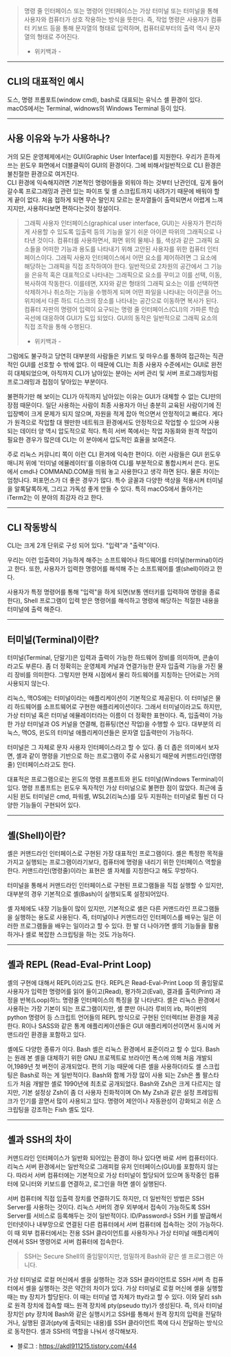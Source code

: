 > 명령 줄 인터페이스 또는 명령어 인터페이스는 가상 터미널 또는 터미널을 통해 사용자와 
> 컴퓨터가 상호 작용하는 방식을 뜻한다. 즉, 작업 명령은 사용자가 컴퓨터 키보드 등을 통해 
> 문자열의 형태로 입력하며, 컴퓨터로부터의 출력 역시 문자열의 형태로 주어진다.
> - 위키백과 -


***


## CLI의 대표적인 예시
도스, 명령 프롬포트(window cmd), bash로 대표되는 유닉스 셸 환경이 있다. 
macOS에서는 Terminal, widnows의 Windows Terminal 등이 있다.


***


## 사용 이유와 누가 사용하나? 
거의 모든 운영체제에서는 GUI(Graphic User Interface)를 지원한다. 
우리가 흔하게 쓰는 윈도우 화면에서 더블클릭이 GUI의 환경이다. 
그에 비해서일반적으로 CLI 환경은 불친절한 환경으로 여겨진다.  
CLI 환경에 익숙해지려면 기본적인 명령어들을 외워야 하는 것부터 난관인데, 
깊게 들어갈수록 프로그래밍과 관련 있는 파이프 및 셸 스크립트까지 내려가기 때문에 배워야 할 게 끝이 없다. 
처음 접하게 되면 무슨 말인지 모르는 문자열들이 출력되면서 어렵게 느껴지지만, 사용하다보면 편하다는것이 정설이다.

> 그래픽 사용자 인터페이스(graphical user interface, GUI)는 사용자가 편리하게 사용할 수 있도록 입출력 등의 
> 기능을 알기 쉬운 아이콘 따위의 그래픽으로 나타낸 것이다. 컴퓨터를 사용하면서, 화면 위의 물체나 틀, 색상과 
> 같은 그래픽 요소들을 어떠한 기능과 용도를 나타내기 위해 고안된 사용자를 위한 컴퓨터 인터페이스이다. 
> 그래픽 사용자 인터페이스에서 어떤 요소를 제어하려면 그 요소에 해당하는 그래픽을 직접 조작하여야 한다. 
> 일반적으로 2차원의 공간에서 그 기능을 은유적 혹은 대표적으로 나타내는 그래픽으로 요소를 꾸미고 이를 
> 선택, 이동, 복사하여 작동한다. 이를테면, X자와 같은 형태의 그래픽 요소는 이를 선택하면 삭제하거나 취소하는 
> 기능을 수행하게 되며 어떤 파일을 나타내는 아이콘을 어느 위치에서 다른 하드 디스크의 장소를 나타내는 공간으로 
> 이동하면 복사가 된다. 컴퓨터 자판의 명령어 입력이 요구되는 명령 줄 인터페이스(CLI)의 가파른 학습 곡선에 대응하여
> GUI가 도입 되었다. GUI의 동작은 일반적으로 그래픽 요소의 직접 조작을 통해 수행된다.
> - 위키백과 - 

그럼에도 불구하고 당연히 대부분의 사람들은 키보드 및 마우스를 통하여 접근하는 직관적인 GUI를 선호할 수 밖에 없다.
이 때문에 CLI는 최종 사용자 수준에서는 GUI로 완전히 대체되었으며, 아직까지 CLI가 남아있는 분야는 서버 관리 및 서버 
프로그래밍처럼 프로그래밍과 접점이 닿아있는 부분이다. 

 

불편하기만 해 보이는 CLI가 아직까지 남아있는 이유는 GUI가 대체할 수 없는 CLI만의 장점 때문이다. 
일단 사용하는 사람이 최종 사용자가 아닌 충분히 교육된 사람이기에 진입장벽이 크게 문제가 되지 않으며, 
자원을 적게 잡아 먹으면서 안정적이고 빠르다. 게다가 원격으로 작업할 대 웬만한 네트워크 환경에서도 안정적으로 
작업할 수 있으며 사용되는 데이터 양 역시 압도적으로 적다. 특히 서버 쪽에서는 작업 자동화와 원격 작업이 필요한 
경우가 많은데 CLI는 이 분야에서 압도적인 효율을 보여준다.

 

주로 리눅스 커뮤니티 쪽이 이런 CLI 환겨에 익숙한 편이다. 
이런 사람들은 GUI 윈도우 매니저 위에 '터미널 에뮬레이터'를 이용하여 CLI를 부분적으로 통합시켜서 쓴다. 
윈도에서 cmd나 COMMAND.COM을 띄워 놓고 사용한다고 생각 하면 된다. 물론 차이는 엄청나다. 
퍼포먼스가 더 좋은 경우가 많다. 특수 글꼴과 다양한 색상을 적용시켜 터미널을 알록달록하게, 
그리고 가독성 좋게 만들 수 있다. 특히 macOS에서 돌아가는 iTerm2는 이 분야의 최강자 라고 한다.


***


## CLI 작동방식
CLI는 크게 2개 단위로 구성 되어 있다. "입력"과 "출력"이다.



우리는 이런 입출력이 가능하게 해주는 소프트웨어나 하드웨어를 터미널(terminal)이라고 한다. 
또한, 사용자가 입력한 명령어를 해석해 주는 소프트웨어를 셸(shell)이라고 한다.

 

사용자가 특정 명령어를 통해  "입력"을 하게 되면(보통 엔터키를 입력하여 명령을 종료한다), 
Shell 프로그램이 입력 받은 명령어를 해석하고 명령에 해당하는 적절한 내용을 터미널에 출력 해준다.


***


## 터미널(Terminal)이란?
터미널(Terminal, 단말기)은 입력과 출력이 가능한 하드웨어 장비를 의미하며, 콘솔이라고도 부른다. 
좀 더 정확히는 운영체제 커널과 연결가능한 문자 입출력 기능을 가진 물리 장비를 의미한다. 
그렇지만 현재 시점에서 물리 하드웨어를 지칭하는 단어로는 거의 사용되지 않는다.

 

리눅스, 맥OS에는 터미널이라는 애플리케이션이 기본적으로 제공된다. 
이 터미널은 물리 하드웨어를 소프트웨어로 구현한 애플리케이션이다. 그래서 터미널이라고도 하지만, 
가상 터미널 혹은 터미널 에뮬레이터라는 이름이 더 정확한 표현이다. 즉, 입출력이 가능한 가상 터미널과 
OS 커널을 연결해, 컴퓨팅(연산 작업)을 수행할 수 있다. 대부분의 리눅스, 맥OS, 윈도의 터미널 애플리케이션들은 
문자열 입출력만이 가능하다.

 

터미널은 그 자체로 문자 사용자 인터페이스라고 할 수 있다. 좀 더 좁은 의미에서 보자면, 
셸과 같이 명령을 기반으로 하는 프로그램이 주로 사용되기 때문에 커맨드라인(명령줄) 인터페이스라고도 한다.

 

대표적은 프로그램으로는 윈도의 명령 프롬프트와 윈도 터미널(Windows Terminal)이 있다. 
명령 프롬프트는 윈도우 독자적인 가상 터미널으로 불편한 점이 많았다. 최근에 출시된 윈도 터미널은 
cmd, 파워셸, WSL2(리눅스)를 모두 지원하는 터미널로 훨씬 더 다양한 기능들이 구현되어 있다.


***


## 셸(Shell)이란?
셸은 커맨드라인 인터페이스로 구현된 가장 대표적인 프로그램이다. 
셸은 특정한 목적을 가지고 실행되는 프로그램이라기보다, 컴퓨터에 명령을 내리기 위한 인터페이스 역할을 한다. 
커맨드라인(명령줄)이라는 표현은 셸 자체를 지칭한다고 해도 무방하다.

 

터미널을 통해서 커맨드라인 인터페이스로 구현된 프로그램들을 직접 실행할 수 있지만, 
대부분의 경우 기본적으로 셸(Bash)이 실행되도록 설정되어있다. 

 

셸 자체에도 내장 기능들이 많이 있지만, 기본적으로 셸은 다른 커맨드라인 프로그램들을 실행하는 용도로 사용된다. 
즉, 터미널이나 커맨드라인 인터페이스를 배우는 일은 이러한 프로그램들을 배우는 일이라고 할 수 있다. 
한 발 더 나아가면 셸의 기능들을 활용하거나 셸로 복잡한 스크립팅을 하는 것도 가능하다.


***


## 셸과 REPL (Read-Eval-Print Loop)
셸의 구현에 대해서 REPL이라고도 한다. REPL은 Read-Eval-Print Loop 의 줄임말로 사용자가 입력한 명령어를 
읽어 들이고(Read), 평가하고(Eval), 결과를 출력(Print) 과정을 반복(Loop)하느 명령줄 인터페이스의 특징을 잘 나타낸다. 셸은 리눅스 환경에서 사용하는 가장 기본이 되는 프로그램이지만, 셸 뿐만 아니라 루비의 irb, 파이썬의 python 명령어 등 스크립트 언어들의 REPL 방식으로 구현된 인터렉티브 환경을 제공한다. R이나 SASS와 같은 통계 애플리케이션들은 GUI 애플리케이션이면서 동시에 커맨드라인 환경을 포함하고 있다.

 

셸에도 다양한 종류가 이다. Bash 셸은 리눅스 환경에서 표준이라고 할 수 있다. 
Bash는 원래 본 셸을 대체하기 위한 GNU 프로젝트로 브라이언 폭스에 의해 처음 개발되어,1989년 첫 버전이 공개되었다. 
편의 기능 때문에 다른 셸을 사용하더라도 셸 스크립팅은 Bash로 하는 게 일반적이다. 
Bash와 함께 가장 많이 사용 되는 Zsh은 폴 팔스타드가 처음 개발한 셸로 1990년에 최초로 공개되었다. 
Bash와 Zsh은 크게 다르지는 않지만, 기본 설정상 Zsh이 좀 더 사용자 친화적이며 Oh My Zsh과 같은 설정 프레임워크가 
인기를 끌면서 많이 사용되고 있다. 명령어 제안이나 자동완성이 강화되고 쉬운 스크립팅을 강조하는 Fish 셸도 있다.


***


## 셸과 SSH의 차이
커맨드라인 인터페이스가 일반화 되어있는 환경이 하나 있다면 바로 서버 컴퓨터이다. 
리눅스 서버 환경에서는 일반적으로 그래피컬 유저 인터페이스(GUI)를 포함하지 않는다. 
따라서 서버 컴퓨터에는 기본적으로 가상 터미널이 할당되어 있으며 동작중인 컴퓨터에 모니터와 키보드를 연결하고, 
로그인을 하면 셸이 실행된다.

 

서버 컴퓨터에 직접 입출력 장치를 연결하기도 하지만, 더 일반적인 방법은 SSH Server를 사용하는 것이다. 
리눅스 서버의 경우 외부에서 접속이 가능하도록 SSH Server를 서비스로 등록해두는 것이 일반적이다. 
ID/Password나 SSH 키를 발급해서 인터넷이나 내부망으로 연결된 다른 컴퓨터에서 서버 컴퓨터에 접속하는 것이 가능하다.
이 때 외부 컴퓨터에서는 전용 SSH 클라이언트를 사용하거나 가상 터미널 애플리케이션에서 SSH 명령어로 서버 컴퓨터에 접속한다.



> SSH는 Secure Shell의 줄임말이지만, 엄밀하게 Bash와 같은 셸 프로그램은 아니다.



가상 터미널로 로컬 머신에서 셸을 실행하는 것과 SSH 클라이언트로 SSH 서버 측 컴퓨터에서 셸을 실행하는 것은 약간의 차이가 있다. 
가상 터미널로 로컬 머신에 셸을 실행할 때는 tty 장치가 할당된다. 이 때는 터미널 앱 자체가 tty라고 할 수 있다. 
이와 달리 ssh로 원격 장치에 접속할 때느 원격 장치에 pty(pseudo tty)가 생성된다. 
즉, 의사 터미널 장치인 pty 장치에 Bash와 같은 실행시키고 SSH를 통해서 원격 장치의 입력을 전달하거나, 
실행된 결과(pty에 출력되는 내용)를 SSH 클라이언트 쪽에 다시 전달하는 방식으로 동작한다. 
셸과 SSH의 역할을 나눠서 생각해보자.



* 블로그 : <https://akdl911215.tistory.com/444>
